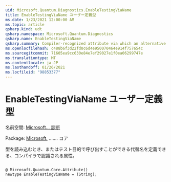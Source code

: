 ```yaml
---
uid: Microsoft.Quantum.Diagnostics.EnableTestingViaName
title: EnableTestingViaName ユーザー定義型
ms.date: 1/23/2021 12:00:00 AM
ms.topic: article
qsharp.kind: udt
qsharp.namespace: Microsoft.Quantum.Diagnostics
qsharp.name: EnableTestingViaName
qsharp.summary: Compiler-recognized attribute via which an alternative name can be defined that may be used when loading a type or callable for testing purposes.
ms.openlocfilehash: c488b6f3d22fd0c6d4e950070464e914f757654c
ms.sourcegitcommit: 71605ea9cc630e84e7ef29027e1f0ea06299747e
ms.translationtype: MT
ms.contentlocale: ja-JP
ms.lasthandoff: 01/26/2021
ms.locfileid: "98853377"
---
```

# <a name="enabletestingvianame-user-defined-type"></a>EnableTestingViaName ユーザー定義型

名前空間: [Microsoft... 診断](xref:Microsoft.Quantum.Diagnostics)

Package: [Microsoft.](https://nuget.org/packages/Microsoft.Quantum.QSharp.Core) ....... コア


型を読み込むとき、またはテスト目的で呼び出すことができる代替名を定義できる、コンパイラで認識される属性。

```qsharp

@ Microsoft.Quantum.Core.Attribute()
newtype EnableTestingViaName = (String);
```

